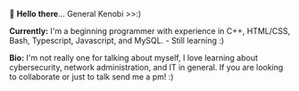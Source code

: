 👋 **Hello there**... General Kenobi >>:)

**Currently:**
 I'm a beginning programmer with experience in C++, HTML/CSS, Bash, Typescript, Javascript, and MySQL.
     - Still learning :)

**Bio:**
 I'm not really one for talking about myself, I love learning about cybersecurity, network administration, and IT in general.
    If you are looking to collaborate or just to talk send me a pm! :) 
